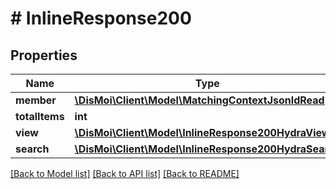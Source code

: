 # # InlineResponse200

## Properties

Name | Type | Description | Notes
------------ | ------------- | ------------- | -------------
**member** | [**\DisMoi\Client\Model\MatchingContextJsonldRead[]**](MatchingContextJsonldRead.md) |  |
**totalItems** | **int** |  | [optional]
**view** | [**\DisMoi\Client\Model\InlineResponse200HydraView**](InlineResponse200HydraView.md) |  | [optional]
**search** | [**\DisMoi\Client\Model\InlineResponse200HydraSearch**](InlineResponse200HydraSearch.md) |  | [optional]

[[Back to Model list]](../../README.md#models) [[Back to API list]](../../README.md#endpoints) [[Back to README]](../../README.md)
